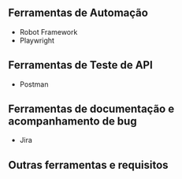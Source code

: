 ## Ferramentas de Automação
- Robot Framework
- Playwright


## Ferramentas de Teste de API
- Postman


## Ferramentas de documentação e acompanhamento de bug
- Jira



## Outras ferramentas e requisitos